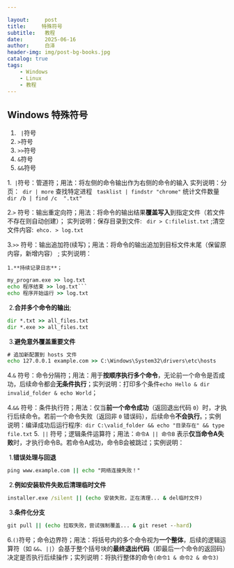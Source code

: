 ```yaml
---

layout:     post
title:     特殊符号
subtitle:   教程
date:       2025-06-16
author:     白泽
header-img: img/post-bg-books.jpg
catalog: true
tags:
    - Windows
    - Linux
    - 教程
---
```












## Windows 特殊符号



1. ``` |```符号
2. ```>```符号
3. ```>>```符号
4. ```&```符号
5. ```&&```符号

1.``` |```符号：管道符；用法：将左侧的命令输出作为右侧的命令的输入 实列说明：分页：``` dir | more```  查找特定进程  ``` tasklist | findstr "chrome"```  统计文件数量 ``` dir /b | find /c  ".txt"```

2.```>```  符号：输出重定向符；用法：将命令的输出结果**覆盖写入**到指定文件（若文件不存在则自动创建）； 实列说明：保存目录到文件: ``` dir > C:filelist.txt```  ;清空文件内容:``` ehco. > log.txt``` 

 3.```>>``` 符号：输出追加符(续写)；用法：将命令的输出追加到目标文件末尾（保留原内容，新增内容） ; 实列说明：

 	1.**持续记录日志**；

``` cmd
my_program.exe >> log.txt
echo 程序结束 >> log.txt```    
echo 程序开始运行 >> log.txt
```

​	2.**合并多个命令的输出**; 

``````cmd
dir *.txt >> all_files.txt
dir *.exe >> all_files.txt

``````

​	3.**避免意外覆盖重要文件**

``````cmd
# 追加新配置到 hosts 文件
echo 127.0.0.1 example.com >> C:\Windows\System32\drivers\etc\hosts

``````

4.`&` 符号：命令分隔符；用法：用于**按顺序执行多个命令**，无论前一个命令是否成功，后续命令都会**无条件执行**；实列说明：打印多个条件```echo Hello & dir invalid_folder & echo World```；

4.`&&` 符号：条件执行符；用法：仅当**前一个命令成功**（返回退出代码 `0`）时，才执行后续命令。若前一个命令失败（返回非 `0` 错误码），后续命令**不会执行**。；实例说明：编译成功后运行程序:``` dir C:\valid_folder && echo "目录存在" && type file.txt```
5.``` ||``` 符号；逻辑条件运算符；用法：`命令A || 命令B` 表示**仅当命令A失败**时，才执行命令B。若命令A成功，命令B会被跳过；实例说明：

​	1.**错误处理与回退**

``````cmd
ping www.example.com || echo "网络连接失败！"
``````

​	2.**例如安装软件失败后清理临时文件**

``````cmd
installer.exe /silent || (echo 安装失败，正在清理... & del临时文件)
``````

​	3.**条件化分支**

``````cmd
git pull || (echo 拉取失败，尝试强制覆盖... & git reset --hard)
``````

6.```()```符号；命令边界符；用法：将括号内的多个命令视为**一个整体**，后续的逻辑运算符（如 `&&`、`||`）会基于整个括号块的**最终退出代码**（即最后一个命令的返回码）决定是否执行后续操作；实列说明：将执行整体的命令```(命令1 & 命令2 & 命令3)```
